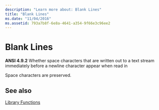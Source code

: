 ```yaml
---
description: "Learn more about: Blank Lines"
title: "Blank Lines"
ms.date: "11/04/2016"
ms.assetid: 793a7b8f-6e8a-4641-a354-9f66e3c96ee2
---
```

# Blank Lines

**ANSI 4.9.2** Whether space characters that are written out to a text stream immediately before a newline character appear when read in

Space characters are preserved.

## See also

[Library Functions](../c-language/library-functions.md)
